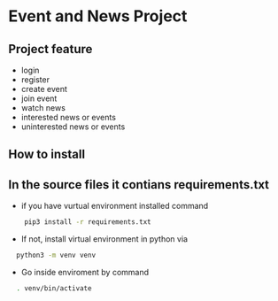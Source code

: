 # Event and News Project

## Project feature
- login
- register
- create event
- join event
- watch news
- interested news or events
- uninterested news or events


## How to install

## In the source files it contians requirements.txt

* if you have vurtual environment installed command
```bash
    pip3 install -r requirements.txt
```
* If not, install virtual environment in python via

```bash
  python3 -m venv venv
```
* Go inside enviroment by command

```bash
  . venv/bin/activate
 ```
